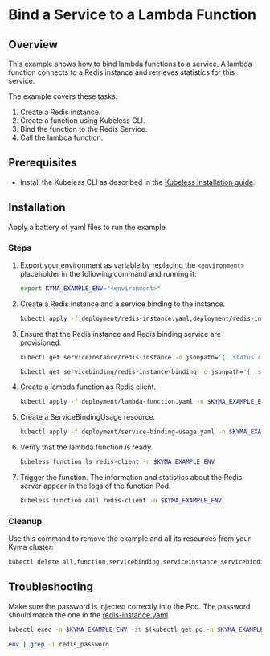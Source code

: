 # Bind a Service to a Lambda Function

## Overview

This example shows how to bind lambda functions to a service.
A lambda function connects to a Redis instance and retrieves statistics for this service.

The example covers these tasks:

1. Create a Redis instance.
2. Create a function using Kubeless CLI.
3. Bind the function to the Redis Service.
4. Call the lambda function.

## Prerequisites

- Install the Kubeless CLI as described in the [Kubeless installation guide](https://kubeless.io/docs/quick-start/).

## Installation

Apply a battery of yaml files to run the example.

### Steps

1. Export your environment as variable by replacing the `<environment>` placeholder in the following command and running it:
    ```bash
    export KYMA_EXAMPLE_ENV="<environment>"
    ```

2. Create a Redis instance and a service binding to the instance.
    ```bash
    kubectl apply -f deployment/redis-instance.yaml,deployment/redis-instance-binding.yaml -n $KYMA_EXAMPLE_ENV
    ```

3. Ensure that the Redis instance and Redis binding service are provisioned.
    ```bash
    kubectl get serviceinstance/redis-instance -o jsonpath='{ .status.conditions[0].reason }' -n $KYMA_EXAMPLE_ENV

    kubectl get servicebinding/redis-instance-binding -o jsonpath='{ .status.conditions[0].reason }' -n $KYMA_EXAMPLE_ENV
    ```

4. Create a lambda function as Redis client.
    ```bash
    kubectl apply -f deployment/lambda-function.yaml -n $KYMA_EXAMPLE_ENV
    ```

5. Create a ServiceBindingUsage resource.
    ```bash
    kubectl apply -f deployment/service-binding-usage.yaml -n $KYMA_EXAMPLE_ENV
    ```

6. Verify that the lambda function is ready.
    ```bash
    kubeless function ls redis-client -n $KYMA_EXAMPLE_ENV
    ```

7. Trigger the function.
    The information and statistics about the Redis server appear in the logs of the function Pod.
    ```bash
    kubeless function call redis-client -n $KYMA_EXAMPLE_ENV
    ```

### Cleanup

Use this command to remove the example and all its resources from your Kyma cluster:

```bash
kubectl delete all,function,servicebinding,serviceinstance,servicebindingusage -l example=service-binding -n $KYMA_EXAMPLE_ENV
```

## Troubleshooting

Make sure the password is injected correctly into the Pod. The password should match the one in the [redis-instance.yaml](./deployment/redis-instance.yaml)

```bash
kubectl exec -n $KYMA_EXAMPLE_ENV -it $(kubectl get po -n $KYMA_EXAMPLE_ENV -l example=service-binding --no-headers | awk '{print $1}') bash

env | grep -i redis_password
```

